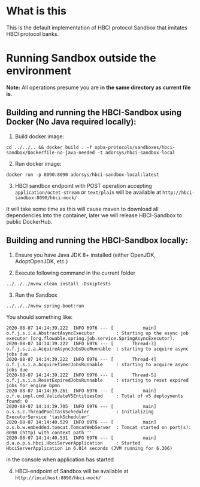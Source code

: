# What is this

This is the default implementation of HBCI protocol Sandbox that imitates HBCI protocol banks.

# Running Sandbox outside the environment

**Note:** All operations presume you are **in the same directory as current file is**.  

## Building and running the HBCI-Sandbox using Docker (No Java required locally):
1. Build docker image:
```shell script
cd ../../.. && docker build . -f opba-protocols/sandboxes/hbci-sandbox/Dockerfile-no-java-needed -t adorsys/hbci-sandbox-local
```
2. Run docker image:
```shell script
docker run -p 8090:8090 adorsys/hbci-sandbox-local:latest
```
3. HBCI sandbox endpoint with POST operation accepting `application/octet-stream` or `text/plain` will be available at
`http://hbci-sandbox:8090/hbci-mock/`

It will take some time as this will cause maven to download all dependencies into the container, later we will release
HBCI-Sandbox to public DockerHub.


## Building and running the HBCI-Sandbox locally:

1. Ensure you have Java JDK 8+ installed (either OpenJDK, AdoptOpenJDK, etc.)

2. Execute following command in the current folder
```shell script
../../../mvnw clean install -DskipTests
```

3. Run the Sandbox
```shell script
../../../mvnw spring-boot:run 
```
You should something like:
```shell script
2020-08-07 14:14:39.222  INFO 6976 --- [           main] o.f.j.s.i.a.AbstractAsyncExecutor        : Starting up the async job executor [org.flowable.spring.job.service.SpringAsyncExecutor].
2020-08-07 14:14:39.222  INFO 6976 --- [       Thread-3] o.f.j.s.i.a.AcquireAsyncJobsDueRunnable  : starting to acquire async jobs due
2020-08-07 14:14:39.222  INFO 6976 --- [       Thread-4] o.f.j.s.i.a.AcquireTimerJobsRunnable     : starting to acquire async jobs due
2020-08-07 14:14:39.222  INFO 6976 --- [       Thread-5] o.f.j.s.i.a.ResetExpiredJobsRunnable     : starting to reset expired jobs for engine bpmn
2020-08-07 14:14:39.261  INFO 6976 --- [           main] o.f.e.impl.cmd.ValidateV5EntitiesCmd     : Total of v5 deployments found: 0
2020-08-07 14:14:39.705  INFO 6976 --- [           main] o.s.s.c.ThreadPoolTaskScheduler          : Initializing ExecutorService 'taskScheduler'
2020-08-07 14:14:40.529  INFO 6976 --- [           main] o.s.b.w.embedded.tomcat.TomcatWebServer  : Tomcat started on port(s): 8090 (http) with context path ''
2020-08-07 14:14:40.531  INFO 6976 --- [           main] d.a.o.p.s.hbci.HbciServerApplication     : Started HbciServerApplication in 6.014 seconds (JVM running for 6.306)
```
in the console when application has started

4. HBCI-endpoint of Sandbox will be available at `http://localhost:8090/hbci-mock/`

